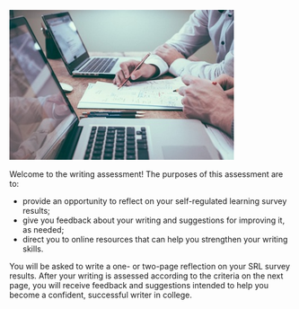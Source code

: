 ![Writing](pexels-photo-40120.jpeg)

Welcome to the writing assessment! The purposes of this assessment are to:

* provide an opportunity to reflect on your self-regulated learning survey results;
* give you feedback about your writing and suggestions for improving it, as needed;
* direct you to online resources that can help you strengthen your writing skills.

You will be asked to write a one- or two-page reflection on your SRL survey results. After your writing is assessed according to the criteria on the next page, you will receive feedback and suggestions intended to help you become a confident, successful writer in college. 
